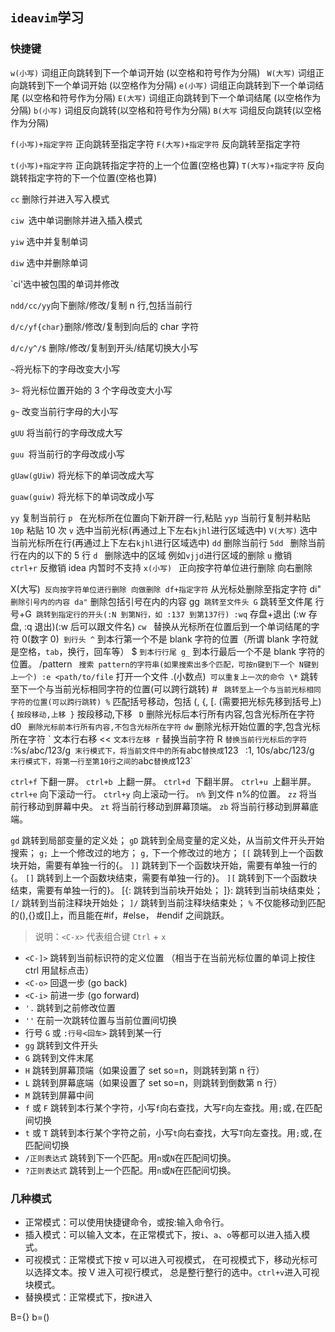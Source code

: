 ## `ideavim`学习

### 快捷键

`w(小写)` 词组正向跳转到下一个单词开始 (以空格和符号作为分隔)
` W(大写)` 词组正向跳转到下一个单词开始 (以空格作为分隔)
`e(小写)` 词组正向跳转到下一个单词结尾 (以空格和符号作为分隔)
`E(大写)` 词组正向跳转到下一个单词结尾 (以空格作为分隔)
`b(小写)` 词组反向跳转(以空格和符号作为分隔)
`B(大写` 词组反向跳转(以空格作为分隔)

`f(小写)+指定字符` 正向跳转至指定字符
`F(大写)+指定字符` 反向跳转至指定字符

`t(小写)+指定字符` 正向跳转指定字符的上一个位置(空格也算)
`T(大写)+指定字符` 反向跳转指定字符的下一个位置(空格也算)

`cc` 删除行并进入写入模式

`ciw `选中单词删除并进入插入模式

`yiw` 选中并复制单词

`diw` 选中并删除单词

`ci'选中被包围的单词并修改

`ndd/cc/yy`向下删除/修改/复制 n 行,包括当前行

`d/c/yf{char}`删除/修改/复制到向后的 char 字符

`d/c/y^/$` 删除/修改/复制到开头/结尾切换大小写

`~`将光标下的字母改变大小写

`3~` 将光标位置开始的 3 个字母改变大小写

`g~` 改变当前行字母的大小写

`gUU` 将当前行的字母改成大写

`guu `将当前行的字母改成小写

`gUaw(gUiw)` 将光标下的单词改成大写

`guaw(guiw)` 将光标下的单词改成小写

`yy` 复制当前行
`p ` 在光标所在位置向下新开辟一行,粘贴
`yyp` 当前行复制并粘贴
`10p` 粘贴 10 次
`v` 选中当前光标(再通过上下左右`kjhl`进行区域选中)
`V(大写)` 选中当前光标所在行(再通过上下左右`kjhl`进行区域选中)
`dd` 删除当前行
`5dd ` 删除当前行在内的以下的 5 行
`d ` 删除选中的区域 例如`vjjd`进行区域的删除
`u` 撤销
` ctrl+r` 反撤销 idea 内暂时不支持
`x(小写) ` 正向按字符单位进行删除 向右删除

X(大写)` 反向按字符单位进行删除 向做删除 df+指定字符` 从光标处删除至指定字符
di"` 删除引号内的内容 da"` 删除包括引号在内的内容
gg` 跳转至文件头 G` 跳转至文件尾
行号+G` 跳转到指定行的开头(:N 到第N行，如 :137 到第137行) :wq` 存盘+退出 (:w 存盘, :q 退出)(:w 后可以跟文件名)
`cw ` 替换从光标所在位置后到一个单词结尾的字符
0(数字 0)` 到行头 ^` 到本行第一个不是 blank 字符的位置（所谓 blank 字符就是空格，`tab`，换行，回车等）
$ `到本行行尾 g_` 到本行最后一个不是 blank 字符的位置。
/pattern ` 搜索 pattern的字符串(如果搜索出多个匹配，可按n键到下一个 N键到上一个) :e <path/to/file` 打开一个文件
.(小数点)` 可以重复上一次的命令 \*` 跳转至下一个与当前光标相同字符的位置(可以跨行跳转)
\# ` 跳转至上一个与当前光标相同字符的位置(可以跨行跳转) %` 匹配括号移动，包括 (, {, [. (需要把光标先移到括号上)
{ `按段移动,上移 }` 按段移动,下移
` D` 删除光标后本行所有内容,包含光标所在字符
d0 ` 删除光标前本行所有内容,不包含光标所在字符`
`dw` 删除光标开始位置的字,包含光标所在字符
\` 文本行右移
<< `文本行左移 r` 替换当前字符
R `替换当前行光标后的字符 `:%s/abc/123/g` 末行模式下，将当前文件中的所有`abc`替换成`123` ` :1, 10s/abc/123/g ` 末行模式下，将第一行至第10行之间的`abc`替换成`123`

`ctrl+f` 下翻一屏。
`ctrl+b `上翻一屏。
`ctrl+d `下翻半屏。
`ctrl+u `上翻半屏。
`ctrl+e` 向下滚动一行。
`ctrl+y` 向上滚动一行。
`n%` 到文件 n%的位置。
`zz` 将当前行移动到屏幕中央。
`zt` 将当前行移动到屏幕顶端。
`zb` 将当前行移动到屏幕底端。

`gd` 跳转到局部变量的定义处；
`gD` 跳转到全局变量的定义处，从当前文件开头开始搜索；
`g;` 上一个修改过的地方；
`g,` 下一个修改过的地方；
`[[` 跳转到上一个函数块开始，需要有单独一行的{。
`]]` 跳转到下一个函数块开始，需要有单独一行的{。
`[]` 跳转到上一个函数块结束，需要有单独一行的}。
`][` 跳转到下一个函数块结束，需要有单独一行的}。 [{: 跳转到当前块开始处； ]}: 跳转到当前块结束处；
`[/` 跳转到当前注释块开始处；
`]/` 跳转到当前注释块结束处；
`%` 不仅能移动到匹配的(),{}或[]上，而且能在#if，#else， #endif 之间跳跃。

> 说明：`<C-x>` 代表组合键 `Ctrl` + `x`

- `<C-]>` 跳转到当前标识符的定义位置 （相当于在当前光标位置的单词上按住 ctrl 用鼠标点击）
- `<C-o>` 回退一步 (go back)
- `<C-i>` 前进一步 (go forward)
- `'.` 跳转到之前修改位置
- `''` 在前一次跳转位置与当前位置间切换
- 行号 `G` 或 `:行号<回车>` 跳转到某一行
- `gg` 跳转到文件开头
- `G` 跳转到文件末尾
- `H` 跳转到屏幕顶端（如果设置了 set so=n，则跳转到第 n 行）
- `L` 跳转到屏幕底端（如果设置了 set so=n，则跳转到倒数第 n 行）
- `M` 跳转到屏幕中间
- `f` 或 `F` 跳转到本行某个字符，小写`f`向右查找，大写`F`向左查找。用`;`或`,`在匹配间切换
- `t` 或 `T` 跳转到本行某个字符之前，小写`t`向右查找，大写`T`向左查找。用`;`或`,`在匹配间切换
- `/正则表达式` 跳转到下一个匹配。用`n`或`N`在匹配间切换。
- `?正则表达式` 跳转到上一个匹配。用`n`或`N`在匹配间切换。

### 几种模式

- 正常模式：可以使用快捷键命令，或按:输入命令行。
- 插入模式：可以输入文本，在正常模式下，按`i`、`a`、`o`等都可以进入插入模式。
- 可视模式：正常模式下按 v 可以进入可视模式， 在可视模式下，移动光标可以选择文本。按 V 进入可视行模式， 总是整行整行的选中。`ctrl+v`进入可视块模式。
- 替换模式：正常模式下，按`R`进入

B={} b=()

